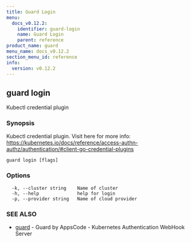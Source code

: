 ```yaml
---
title: Guard Login
menu:
  docs_v0.12.2:
    identifier: guard-login
    name: Guard Login
    parent: reference
product_name: guard
menu_name: docs_v0.12.2
section_menu_id: reference
info:
  version: v0.12.2
---
```


## guard login

Kubectl credential plugin

### Synopsis

Kubectl credential plugin. Visit here for more info: https://kubernetes.io/docs/reference/access-authn-authz/authentication/#client-go-credential-plugins

```
guard login [flags]
```

### Options

```
  -k, --cluster string    Name of cluster
  -h, --help              help for login
  -p, --provider string   Name of cloud provider
```

### SEE ALSO

* [guard](/docs/v0.12.2/reference/guard)	 - Guard by AppsCode - Kubernetes Authentication WebHook Server


